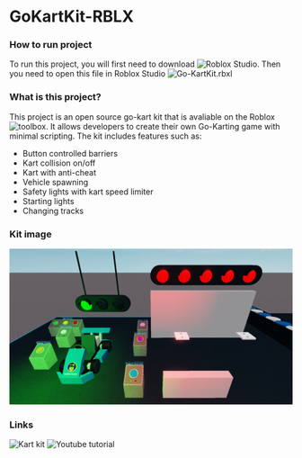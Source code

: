 # GoKartKit-RBLX

### How to run project
To run this project, you will first need to download ![Roblox Studio](https://www.roblox.com/create). Then you need to open this file in Roblox Studio ![Go-KartKit.rbxl](Go-KartKit.rbxl)

### What is this project?
This project is an open source go-kart kit that is avaliable on the Roblox ![toolbox](https://www.roblox.com/library/3719396356/Yar890-Studio-Racing-Kit-ALPHA). It allows developers to create their own Go-Karting game with minimal scripting. The kit includes features such as:
* Button controlled barriers
* Kart collision on/off
* Kart with anti-cheat
* Vehicle spawning
* Safety lights with kart speed limiter
* Starting lights
* Changing tracks

### Kit image
![Kit Image](KitImage.png)

### Links
![Kart kit](https://www.roblox.com/library/3719396356/Yar890-Studio-Racing-Kit-ALPHA)
![Youtube tutorial](https://www.youtube.com/watch?v=HJhDu9wpGzY)
